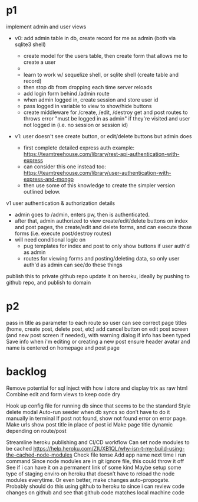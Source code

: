 # p1
implement admin and user views 
- v0: add admin table in db, create record for me as admin (both via sqlite3 shell)
    - create model for the users table, then create form that allows me to create a user
    - 
    - learn to work w/ sequelize shell, or sqlite shell (create table and record)
    - then stop db from dropping each time server reloads
    - add login form behind /admin route
    - when admin logged in, create session and store user id
    - pass logged in variable to view to show/hide buttons
    - create middleware for /create, /edit, /destroy get and post routes to throws error "must be logged in as admin" if they're visited and user not logged in (i.e. no session or session id)

- v1: user doesn't see create button, or edit/delete buttons but admin does
    - first complete detailed express auth example: https://teamtreehouse.com/library/rest-api-authentication-with-express
    - can consider this one instead too: https://teamtreehouse.com/library/user-authentication-with-express-and-mongo
    - then use some of this knowledge to create the simpler version outlined below. 

v1 user authentication & authorization details
- admin goes to /admin, enters pw, then is authenticated. 
- after that, admin authorized to view create/edit/delete buttons on index and post pages, the create/edit and delete forms, and can execute those forms (i.e. execute post/destroy routes)
- will need conditional logic on
    - pug templates for index and post to only show buttons if user auth'd as admin
    - routes for viewing forms and posting/deleting data, so only user auth'd as admin can see/do these things


publish this to private github repo 
update it on heroku, ideally by pushing to github repo, and publish to domain

# p2
pass in title as parameter to each route so user can see correct page titles (home, create post, delete post, etc)
add cancel button on edit post screen (and new post screen if needed), with warning dialog if info has been typed
Save info when i'm editing or creating a new post
ensure header avatar and name is centered on homepage and post page

# backlog
Remove potential for sql inject with how i store and display trix as raw html
Combine edit and form views to keep code dry

Hook up config file for running db since that seems to be the standard
Style delete modal 
Auto-run seeder when db syncs so don’t have to do it manually in terminal
If post not found, show not found error on error page.
Make urls show post title in place of post id
Make page title dynamic depending on route/post


Streamline heroku publishing and CI/CD workflow
    Can set node modules to be cached
    https://help.heroku.com/ZIUXB1QL/why-isn-t-my-build-using-the-cached-node-modules
    Check file tense
    Add app name next time i run command
    Since node modules are in git ignore file, this could throw it off
    See if i can have it on a permanent link of some kind
    Maybe setup some type of staging enviro on heroku that doesn’t have to reload the node modules everytime. Or even better, make changes auto-propogate. 
    Probably should do this using github to heroku to since i can review code changes on github and see that github code matches local machine code